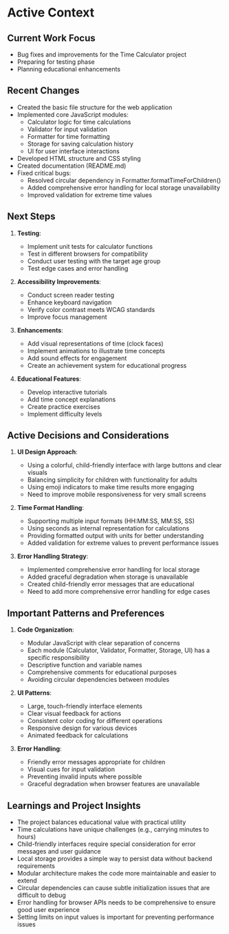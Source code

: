 # Active Context

## Current Work Focus
- Bug fixes and improvements for the Time Calculator project
- Preparing for testing phase
- Planning educational enhancements

## Recent Changes
- Created the basic file structure for the web application
- Implemented core JavaScript modules:
  - Calculator logic for time calculations
  - Validator for input validation
  - Formatter for time formatting
  - Storage for saving calculation history
  - UI for user interface interactions
- Developed HTML structure and CSS styling
- Created documentation (README.md)
- Fixed critical bugs:
  - Resolved circular dependency in Formatter.formatTimeForChildren()
  - Added comprehensive error handling for local storage unavailability
  - Improved validation for extreme time values

## Next Steps
1. **Testing**:
   - Implement unit tests for calculator functions
   - Test in different browsers for compatibility
   - Conduct user testing with the target age group
   - Test edge cases and error handling

2. **Accessibility Improvements**:
   - Conduct screen reader testing
   - Enhance keyboard navigation
   - Verify color contrast meets WCAG standards
   - Improve focus management

3. **Enhancements**:
   - Add visual representations of time (clock faces)
   - Implement animations to illustrate time concepts
   - Add sound effects for engagement
   - Create an achievement system for educational progress

4. **Educational Features**:
   - Develop interactive tutorials
   - Add time concept explanations
   - Create practice exercises
   - Implement difficulty levels

## Active Decisions and Considerations
1. **UI Design Approach**:
   - Using a colorful, child-friendly interface with large buttons and clear visuals
   - Balancing simplicity for children with functionality for adults
   - Using emoji indicators to make time results more engaging
   - Need to improve mobile responsiveness for very small screens

2. **Time Format Handling**:
   - Supporting multiple input formats (HH:MM:SS, MM:SS, SS)
   - Using seconds as internal representation for calculations
   - Providing formatted output with units for better understanding
   - Added validation for extreme values to prevent performance issues

3. **Error Handling Strategy**:
   - Implemented comprehensive error handling for local storage
   - Added graceful degradation when storage is unavailable
   - Created child-friendly error messages that are educational
   - Need to add more comprehensive error handling for edge cases

## Important Patterns and Preferences
1. **Code Organization**:
   - Modular JavaScript with clear separation of concerns
   - Each module (Calculator, Validator, Formatter, Storage, UI) has a specific responsibility
   - Descriptive function and variable names
   - Comprehensive comments for educational purposes
   - Avoiding circular dependencies between modules

2. **UI Patterns**:
   - Large, touch-friendly interface elements
   - Clear visual feedback for actions
   - Consistent color coding for different operations
   - Responsive design for various devices
   - Animated feedback for calculations

3. **Error Handling**:
   - Friendly error messages appropriate for children
   - Visual cues for input validation
   - Preventing invalid inputs where possible
   - Graceful degradation when browser features are unavailable

## Learnings and Project Insights
- The project balances educational value with practical utility
- Time calculations have unique challenges (e.g., carrying minutes to hours)
- Child-friendly interfaces require special consideration for error messages and user guidance
- Local storage provides a simple way to persist data without backend requirements
- Modular architecture makes the code more maintainable and easier to extend
- Circular dependencies can cause subtle initialization issues that are difficult to debug
- Error handling for browser APIs needs to be comprehensive to ensure good user experience
- Setting limits on input values is important for preventing performance issues
